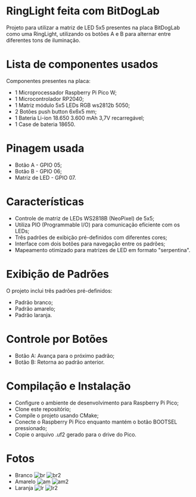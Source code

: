 # RingLight feita com BitDogLab
Projeto para utilizar a matriz de LED 5x5 presentes na placa BitDogLab como uma RingLight, utilizando os botões A e B para alternar entre diferentes tons de iluminação.

# Lista de componentes usados
Componentes presentes na placa:
- 1 Microprocessador Raspberry Pi Pico W;
- 1 Microcontrolador RP2040;
- 1 Matriz módulo 5x5 LEDs RGB ws2812b 5050;
- 2 Botões push button 6x6x5 mm;
- 1 Bateria Li-ion 18.650 3.600 mAh 3,7V recarregável;
- 1 Case de bateria 18650.

# Pinagem usada 
- Botão A - GPIO 05;
- Botão B - GPIO 06;
- Matriz de LED - GPIO 07.

# Características
- Controle de matriz de LEDs WS2818B (NeoPixel) de 5x5;
- Utiliza PIO (Programmable I/O) para comunicação eficiente com os LEDs;
- Três padrões de exibição pré-definidos com diferentes cores;
- Interface com dois botões para navegação entre os padrões;
- Mapeamento otimizado para matrizes de LED em formato "serpentina".

# Exibição de Padrões
O projeto inclui três padrões pré-definidos:
- Padrão branco;
- Padrão amarelo;
- Padrão laranja.

# Controle por Botões
- Botão A: Avança para o próximo padrão;
- Botão B: Retorna ao padrão anterior.

# Compilação e Instalação
- Configure o ambiente de desenvolvimento para Raspberry Pi Pico; 
- Clone este repositório;
- Compile o projeto usando CMake;
- Conecte o Raspberry Pi Pico enquanto mantém o botão BOOTSEL pressionado;
- Copie o arquivo .uf2 gerado para o drive do Pico.

# Fotos
- Branco
![br](https://github.com/user-attachments/assets/6b4d71e7-a56d-4361-9840-4d4fea808ec5)
![br2](https://github.com/user-attachments/assets/aff094d7-c533-46e7-9f4e-930ca390d97e)
- Amarelo
![am](https://github.com/user-attachments/assets/7327471d-a11a-44a2-8701-b76b97d2021c)
![am2](https://github.com/user-attachments/assets/68e208dc-cade-4432-80e0-e9d12c55af40)
- Laranja
![lr](https://github.com/user-attachments/assets/15234f84-764d-43d8-80b4-6211a37dfd14)
![lr2](https://github.com/user-attachments/assets/1c37de8d-14ed-4ba4-8fd9-d7dc0458949a)




